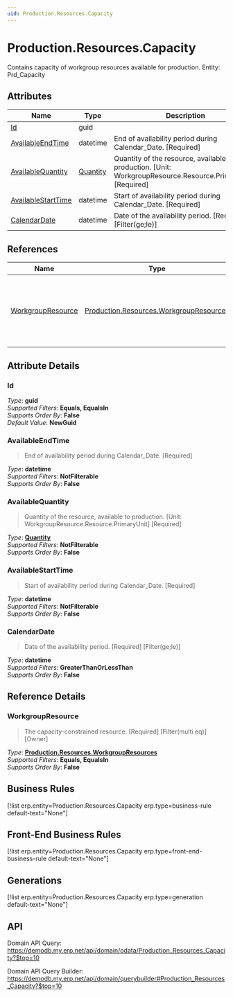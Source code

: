 ```yaml
---
uid: Production.Resources.Capacity
---
```

# Production.Resources.Capacity

Contains capacity of workgroup resources available for production. Entity: Prd_Capacity

## Attributes

| Name | Type | Description |
| ---- | ---- | --- |
| [Id](Production.Resources.Capacity.md#Id) | guid |  
| [AvailableEndTime](Production.Resources.Capacity.md#AvailableEndTime) | datetime | End of availability period during Calendar_Date. [Required] 
| [AvailableQuantity](Production.Resources.Capacity.md#AvailableQuantity) | [Quantity](../data-types.md#Quantity) | Quantity of the resource, available to production. [Unit: WorkgroupResource.Resource.PrimaryUnit] [Required] 
| [AvailableStartTime](Production.Resources.Capacity.md#AvailableStartTime) | datetime | Start of availability period during Calendar_Date. [Required] 
| [CalendarDate](Production.Resources.Capacity.md#CalendarDate) | datetime | Date of the availability period. [Required] [Filter(ge;le)] 

## References

| Name | Type | Description |
| ---- | ---- | --- |
| [WorkgroupResource](Production.Resources.Capacity.md#WorkgroupResource) | [Production.Resources.WorkgroupResources](Production.Resources.WorkgroupResources.md) | The capacity-constrained resource. [Required] [Filter(multi eq)] [Owner] |


## Attribute Details

### Id

_Type_: **guid**  
_Supported Filters_: **Equals, EqualsIn**  
_Supports Order By_: **False**  
_Default Value_: **NewGuid**  

### AvailableEndTime

> End of availability period during Calendar_Date. [Required]

_Type_: **datetime**  
_Supported Filters_: **NotFilterable**  
_Supports Order By_: **False**  

### AvailableQuantity

> Quantity of the resource, available to production. [Unit: WorkgroupResource.Resource.PrimaryUnit] [Required]

_Type_: **[Quantity](../data-types.md#Quantity)**  
_Supported Filters_: **NotFilterable**  
_Supports Order By_: **False**  

### AvailableStartTime

> Start of availability period during Calendar_Date. [Required]

_Type_: **datetime**  
_Supported Filters_: **NotFilterable**  
_Supports Order By_: **False**  

### CalendarDate

> Date of the availability period. [Required] [Filter(ge;le)]

_Type_: **datetime**  
_Supported Filters_: **GreaterThanOrLessThan**  
_Supports Order By_: **False**  


## Reference Details

### WorkgroupResource

> The capacity-constrained resource. [Required] [Filter(multi eq)] [Owner]

_Type_: **[Production.Resources.WorkgroupResources](Production.Resources.WorkgroupResources.md)**  
_Supported Filters_: **Equals, EqualsIn**  
_Supports Order By_: **False**  



## Business Rules

[!list erp.entity=Production.Resources.Capacity erp.type=business-rule default-text="None"]

## Front-End Business Rules

[!list erp.entity=Production.Resources.Capacity erp.type=front-end-business-rule default-text="None"]

## Generations

[!list erp.entity=Production.Resources.Capacity erp.type=generation default-text="None"]

## API

Domain API Query:
<https://demodb.my.erp.net/api/domain/odata/Production_Resources_Capacity?$top=10>

Domain API Query Builder:
<https://demodb.my.erp.net/api/domain/querybuilder#Production_Resources_Capacity?$top=10>

